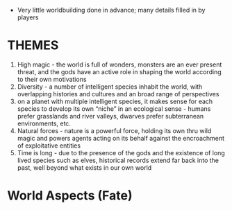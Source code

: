 - Very little worldbuilding done in advance; many details filled in by players 

# THEMES

1. High magic - the world is full of wonders, monsters are an ever present threat, and the gods have an active role in shaping the world according to their own motivations 
2. Diversity - a number of intelligent species inhabit the world, with overlapping histories and cultures and an broad range of perspectives 
3. on a planet with multiple intelligent species, it makes sense for each species to develop its own “niche” in an ecological sense - humans prefer grasslands and river valleys, dwarves prefer subterranean environments, etc.
4. Natural forces - nature is a powerful force, holding its own thru wild magic and powers agents acting on its behalf against the encroachment of exploitative entities 
5. Time is long - due to the presence of the gods and the existence of long lived species such as elves, historical records extend far back into the past, well beyond what exists in our own world

# World Aspects (Fate)